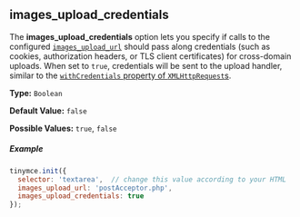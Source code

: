 ## images_upload_credentials

The **images_upload_credentials** option lets you specify if calls to the configured [`images_upload_url`](#images_upload_url) should pass along credentials (such as cookies, authorization headers, or TLS client certificates) for cross-domain uploads. When set to `true`, credentials will be sent to the upload handler, similar to the [`withCredentials` property of `XMLHttpRequest`s](https://developer.mozilla.org/en-US/docs/Web/API/XMLHttpRequest/withCredentials).

**Type:** `Boolean`

**Default Value:** `false`

**Possible Values:** `true`, `false`

##### Example

```js
tinymce.init({
  selector: 'textarea',  // change this value according to your HTML
  images_upload_url: 'postAcceptor.php',
  images_upload_credentials: true
});
```
